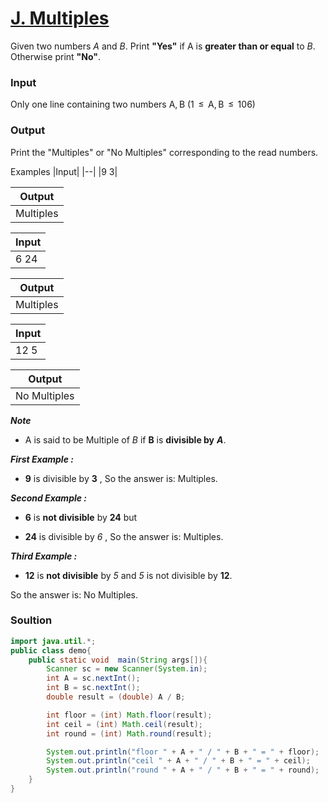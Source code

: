 # [J. Multiples](https://codeforces.com/group/MWSDmqGsZm/contest/219158/problem/J)

Given two numbers *A* and *B*. Print **"Yes"** if A is **greater than or equal** to *B*. Otherwise print **"No"**.

### Input

Only one line containing two numbers A, B (1  ≤  A, B  ≤  106)

### Output

Print the "Multiples" or "No Multiples" corresponding to the read numbers.



Examples
|Input|
|--|
|9 3|

|Output|
|--|
|Multiples|

|Input|
|--|
|6 24|

|Output|
|--|
|Multiples|

|Input|
|--|
|12 5|

|Output|
|--|
|No Multiples|

***Note***
* A is said to be Multiple of *B* if **B** is **divisible by** ***A***.

***First Example :***

* **9** is divisible by **3** , So the answer is: Multiples.

***Second Example :***

* **6** is **not divisible** by **24** but

* **24** is divisible by *6* , So the answer is: Multiples.

***Third Example :***

* **12** is **not divisible** by *5* and *5* is not divisible by **12**.

So the answer is: No Multiples.


### Soultion
```java
import java.util.*;
public class demo{
    public static void  main(String args[]){
        Scanner sc = new Scanner(System.in);
        int A = sc.nextInt();
        int B = sc.nextInt();
        double result = (double) A / B;

        int floor = (int) Math.floor(result);
        int ceil = (int) Math.ceil(result);
        int round = (int) Math.round(result);

        System.out.println("floor " + A + " / " + B + " = " + floor);
        System.out.println("ceil " + A + " / " + B + " = " + ceil);
        System.out.println("round " + A + " / " + B + " = " + round);
    }
}
```